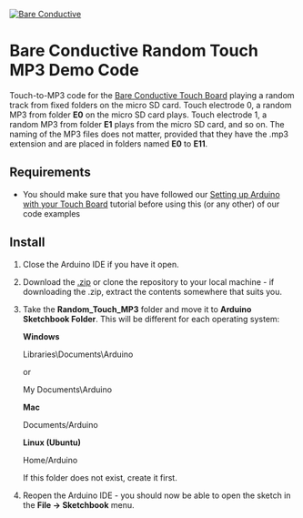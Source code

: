 [![Bare Conductive](http://bareconductive.com/assets/images/LOGO_256x106.png)](http://www.bareconductive.com/)

# Bare Conductive Random Touch MP3 Demo Code

Touch-to-MP3 code for the [Bare Conductive Touch Board](http://www.bareconductive.com/shop/touch-board/) playing a random track from fixed folders on the micro SD card. Touch electrode 0, a random MP3 from folder **E0** on the micro SD card plays. Touch electrode 1, a random MP3 from folder **E1** plays from the micro SD card, and so on. The naming of the MP3 files does not matter, provided that they have the .mp3 extension and are placed in folders named **E0** to **E11**.

## Requirements
* You should make sure that you have followed our [Setting up Arduino with your Touch Board](http://www.bareconductive.com/make/setting-up-arduino-with-your-touch-board/) tutorial before using this (or any other) of our code examples


## Install

1. Close the Arduino IDE if you have it open.
1. Download the [.zip](https://github.com/BareConductive/random-touch-mp3/archive/public.zip) or clone the repository to your local machine - if downloading the .zip, extract the contents somewhere that suits you.
1. Take the **Random_Touch_MP3** folder and move it to **Arduino Sketchbook Folder**. This will be different for each operating system: 

	**Windows**
	
	Libraries\\Documents\\Arduino
	
	or
	
	My Documents\\Arduino	
	
	**Mac**
	
	Documents/Arduino
	
	**Linux (Ubuntu)**
	
	Home/Arduino


	If this folder does not exist, create it first.
1. Reopen the Arduino IDE - you should now be able to open the sketch in the **File -> Sketchbook** menu.
